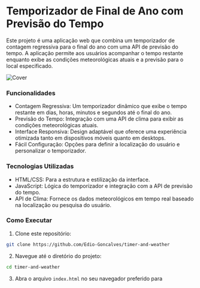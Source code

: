 # Temporizador de Final de Ano com Previsão do Tempo

Este projeto é uma aplicação web que combina um temporizador de contagem regressiva para o final do ano com uma API de previsão do tempo. A aplicação permite aos usuários acompanhar o tempo restante enquanto exibe as condições meteorológicas atuais e a previsão para o local especificado.

![Cover](./img/temporizador.png)

### Funcionalidades

- Contagem Regressiva: Um temporizador dinâmico que exibe o tempo restante em dias, horas, minutos e segundos até o final do ano.
- Previsão do Tempo: Integração com uma API de clima para exibir as condições meteorológicas atuais.
- Interface Responsiva: Design adaptável que oferece uma experiência otimizada tanto em dispositivos móveis quanto em desktops.
- Fácil Configuração: Opções para definir a localização do usuário e personalizar o temporizador.

### Tecnologias Utilizadas

- HTML/CSS: Para a estrutura e estilização da interface.
- JavaScript: Lógica do temporizador e integração com a API de previsão do tempo.
- API de Clima: Fornece os dados meteorológicos em tempo real baseado na localização ou pesquisa do usuário.

### Como Executar

1. Clone este repositório:

```bash
git clone https://github.com/Edio-Goncalves/timer-and-weather
```

2. Navegue até o diretório do projeto:

```bash
cd timer-and-weather
```

3. Abra o arquivo `index.html` no seu navegador preferido para
